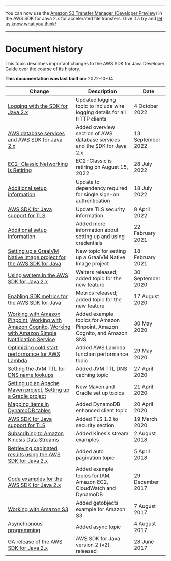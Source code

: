 --------

You can now use the [Amazon S3 Transfer Manager \(Developer Preview\)](https://bit.ly/2WQebiP) in the AWS SDK for Java 2\.x for accelerated file transfers\. Give it a try and [let us know what you think](https://bit.ly/3zT1YYM)\!

--------

# Document history<a name="document-history"></a>

This topic describes important changes to the AWS SDK for Java Developer Guide over the course of its history\.

 **This documentation was last built on:** 2022\-10\-04


| Change | Description | Date | 
| --- | --- | --- | 
| [Logging with the SDK for Java 2\.x](logging-slf4j.md) | Updated logging topic to include wire logging details for all HTTP clients | 4 October 2022 | 
|  [AWS database services and AWS SDK for Java 2\.x](examples-databases.md)  | Added overview section of AWS database services and the SDK for Java 2\.x | 13 September 2022 | 
|  [EC2\-Classic Networking is Retiring](http://aws.amazon.com/blogs/aws/ec2-classic-is-retiring-heres-how-to-prepare)   |  EC2\-Classic is retiring on August 15, 2022  |  28 July 2022  | 
|   [Additional setup information](setup-additional.md)   |  Update to dependency required for single sign\-on authentication  |  18 July 2022  | 
|   [AWS SDK for Java support for TLS](security-java-tls.md)   |  Update TLS security information  |  8 April 2022  | 
|   [Additional setup information](setup-additional.md)   |  Added more information about setting up and using credentials  |  22 February 2021  | 
|   [Setting up a GraalVM Native Image project for the AWS SDK for Java](setup-project-graalvm.md)   |  New topic for setting up a GraalVM Native Image project  |  18 February 2021  | 
|   [Using waiters in the AWS SDK for Java 2\.x](waiters.md)   |  Waiters released; added topic for the new feature  |  30 September 2020  | 
|   [Enabling SDK metrics for the AWS SDK for Java](metrics.md)   |  Metrics released; added topic for the new feature  |  17 August 2020  | 
|   [Working with Amazon Pinpoint](examples-pinpoint.md), [Working with Amazon Cognito](examples-cognito.md), [Working with Amazon Simple Notification Service](examples-simple-notification-service.md)   |  Added example topics for Amazon Pinpoint, Amazon Cognito, and Amazon SNS   |  30 May 2020  | 
|   [Optimizing cold start performance for AWS Lambda](lambda-optimize-starttime.md)   |  Added AWS Lambda function performance topic  |  29 May 2020  | 
|   [Setting the JVM TTL for DNS name lookups](jvm-ttl-dns.md)   |  Added JVM TTL DNS caching topic  |  27 April 2020  | 
|   [Setting up an Apache Maven project](setup-project-maven.md), [Setting up a Gradle project](setup-project-gradle.md)   |  New Maven and Gradle set up topics  |  21 April 2020  | 
|   [Mapping items in DynamoDB tables](examples-dynamodb-enhanced.md)   |  Added DynamoDB enhanced client topic  |  20 April 2020  | 
|   [AWS SDK for Java support for TLS](security-java-tls.md)   |  Added TLS 1\.2 to security section  |  19 March 2020  | 
|   [Subscribing to Amazon Kinesis Data Streams](examples-kinesis-stream.md)   |  Added Kinesis stream examples  |  2 August 2018  | 
|   [Retrieving paginated results using the AWS SDK for Java 2\.x](pagination.md)   |  Added auto pagination topic  |  5 April 2018  | 
|   [Code examples for the AWS SDK for Java 2\.x](examples.md)   |  Added example topics for IAM, Amazon EC2, CloudWatch and DynamoDB   |  29 December 2017  | 
|   [Working with Amazon S3](examples-s3.md)   |  Added getobjects example for Amazon S3   |  7 August 2017  | 
|   [Asynchronous programming](asynchronous.md)   |  Added async topic  |  4 August 2017  | 
|  GA release of the [AWS SDK for Java 2\.x](http://aws.amazon.com/sdk-for-java/)   |   AWS SDK for Java version 2 \(v2\) released  |  28 June 2017  | 